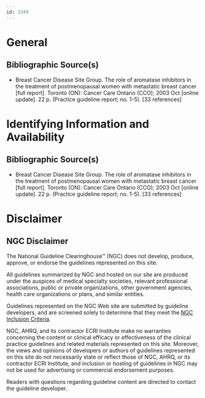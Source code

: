 ```yaml
---
id: 3349
---
```


# General

## Bibliographic Source(s)

- Breast Cancer Disease Site Group. The role of aromatase inhibitors in the treatment of postmenopausal women with metastatic breast cancer [full report]. Toronto (ON): Cancer Care Ontario (CCO); 2003 Oct [online update]. 22 p. (Practice guideline report; no. 1-5). [33 references]

# Identifying Information and Availability

## Bibliographic Source(s)

- Breast Cancer Disease Site Group. The role of aromatase inhibitors in the treatment of postmenopausal women with metastatic breast cancer [full report]. Toronto (ON): Cancer Care Ontario (CCO); 2003 Oct [online update]. 22 p. (Practice guideline report; no. 1-5). [33 references]

# Disclaimer

## NGC Disclaimer

The National Guideline Clearinghouse™ (NGC) does not develop, produce, approve, or endorse the guidelines represented on this site.

All guidelines summarized by NGC and hosted on our site are produced under the auspices of medical specialty societies, relevant professional associations, public or private organizations, other government agencies, health care organizations or plans, and similar entities.

Guidelines represented on the NGC Web site are submitted by guideline developers, and are screened solely to determine that they meet the [NGC Inclusion Criteria](/help-and-about/summaries/inclusion-criteria).

NGC, AHRQ, and its contractor ECRI Institute make no warranties concerning the content or clinical efficacy or effectiveness of the clinical practice guidelines and related materials represented on this site. Moreover, the views and opinions of developers or authors of guidelines represented on this site do not necessarily state or reflect those of NGC, AHRQ, or its contractor ECRI Institute, and inclusion or hosting of guidelines in NGC may not be used for advertising or commercial endorsement purposes.

Readers with questions regarding guideline content are directed to contact the guideline developer.

